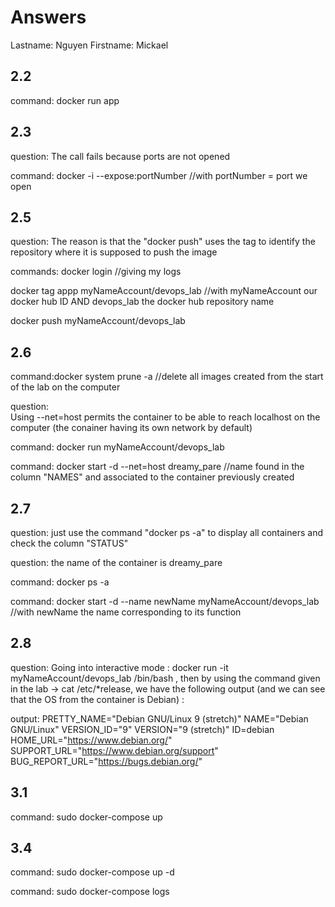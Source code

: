 # Answers

Lastname: Nguyen
Firstname: Mickael

## 2.2
command: docker run app

## 2.3
question: The call fails because ports are not opened

command:  docker -i --expose:portNumber //with portNumber = port we open

## 2.5
question: The reason is that the "docker push" uses the tag to identify the repository where it is supposed to push the image

commands: docker login //giving my logs

docker tag appp myNameAccount/devops_lab //with myNameAccount our docker hub ID AND devops_lab the docker hub repository name

docker push myNameAccount/devops_lab

## 2.6
command:docker system prune -a //delete all images created from the start of the lab on the computer

question:	
Using --net=host permits the container to be able to reach localhost on the computer (the conainer having its own network by default)

command:  docker run myNameAccount/devops_lab

command:  docker start -d --net=host dreamy_pare //name found in the column "NAMES" and associated to the container previously created

## 2.7
question: just use the command "docker ps -a" to display all containers and check the column "STATUS"

question: the name of the container is dreamy_pare

command: docker ps -a

command: docker start -d --name newName myNameAccount/devops_lab //with newName the name corresponding to its function

## 2.8
question: Going into interactive mode : docker run -it myNameAccount/devops_lab /bin/bash , then by using the command given in the lab -> cat /etc/*release, we have the following output (and we can see that the OS from the container is Debian) :

output:	PRETTY_NAME="Debian GNU/Linux 9 (stretch)" NAME="Debian GNU/Linux" VERSION_ID="9" VERSION="9 (stretch)" ID=debian HOME_URL="https://www.debian.org/" SUPPORT_URL="https://www.debian.org/support" BUG_REPORT_URL="https://bugs.debian.org/"

## 3.1
command: sudo docker-compose up

## 3.4
command: sudo docker-compose up -d 

command: sudo docker-compose logs
